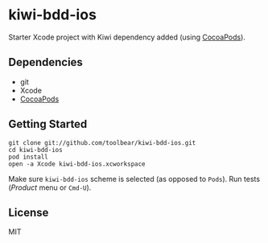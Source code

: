 # kiwi-bdd-ios

Starter Xcode project with Kiwi dependency added (using [CocoaPods](http://cocoapods.org)).

## Dependencies

* git 
* Xcode
* [CocoaPods](http://cocoapods.org)

## Getting Started

    git clone git://github.com/toolbear/kiwi-bdd-ios.git
    cd kiwi-bdd-ios
    pod install
    open -a Xcode kiwi-bdd-ios.xcworkspace

Make sure `kiwi-bdd-ios` scheme is selected (as opposed to `Pods`). Run tests (*Product* menu or `Cmd-U`).

## License

MIT